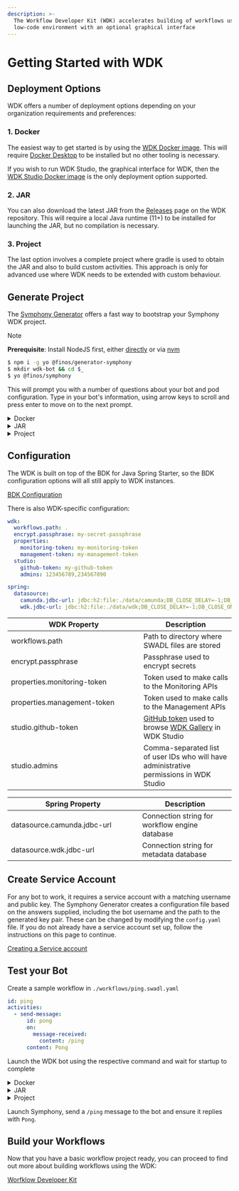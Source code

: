 ```yaml
---
description: >-
  The Workflow Developer Kit (WDK) accelerates building of workflows using a
  low-code environment with an optional graphical interface
---
```


# Getting Started with WDK

## Deployment Options

WDK offers a number of deployment options depending on your organization requirements and preferences:

### 1. Docker <a href="#docker" id="docker"></a>

The easiest way to get started is by using the [WDK Docker image](https://hub.docker.com/r/finos/symphony-wdk/tags). This will require [Docker Desktop](https://www.docker.com/products/docker-desktop/) to be installed but no other tooling is necessary.

If you wish to run WDK Studio, the graphical interface for WDK, then the [WDK Studio Docker image](https://hub.docker.com/r/finos/symphony-wdk-studio/tags) is the only deployment option supported.

### 2. JAR <a href="#jar" id="jar"></a>

You can also download the latest JAR from the [Releases](https://github.com/finos/symphony-wdk/releases) page on the WDK repository. This will require a local Java runtime (11+) to be installed for launching the JAR, but no compilation is necessary.

### 3. Project <a href="#project" id="project"></a>

The last option involves a complete project where gradle is used to obtain the JAR and also to build custom activities. This approach is only for advanced use where WDK needs to be extended with custom behaviour.

## Generate Project

The [Symphony Generator](../../dev-tools/generator.md) offers a fast way to bootstrap your Symphony WDK project.

> [!NOTE]
> **Prerequisite**: Install NodeJS first, either [directly](https://nodejs.org) or via [nvm](https://github.com/nvm-sh/nvm)

```bash
$ npm i -g yo @finos/generator-symphony
$ mkdir wdk-bot && cd $_
$ yo @finos/symphony
```

This will prompt you with a number of questions about your bot and pod configuration. Type in your bot's information, using arrow keys to scroll and press enter to move on to the next prompt.

<details>
  <summary>Docker</summary>
```
 __   __     ___                 _
 \ \ / /__  / __|_  _ _ __  _ __| |_  ___ _ _ _  _
  \ V / _ \ \__ \ || | '  \| '_ \ ' \/ _ \ ' \ || |
   |_|\___/ |___/\_, |_|_|_| .__/_||_\___/_||_\_, |
                 |__/      |_|                |__/


Welcome to Symphony Generator v2.7.1
Application files will be generated in folder: /home/user/code/wdk-bot
______________________________________________________________________________________________________
? Enter your pod host mycompany.symphony.com
? Enter your bot username wdk-bot
? Select your type of application Workflow Application (WDK) Docker

Generating RSA keys...
   create symphony/publickey.pem
   create symphony/privatekey.pem
   create symphony/application.yaml
   create startup.sh

No change to package.json was detected. No package manager install will be executed.

You can now update the service account wdk-bot with the following public key on https://mycompany.symphony.com/admin-console :

-----BEGIN RSA PUBLIC KEY-----
MIICCgKCAgEA7wBwCGQm30vU7krseefqhwRkENQFk6dtL12pmxZ91d+IIBwVioUj
...
LqPq1P4cmTqyKeVphuQ3B2vPpEJoqr1XTykg2B/k67+nat+gEGFZVbkCAwEAAQ==
-----END RSA PUBLIC KEY-----

Your workflow bot has been successfully generated !

</details>

<details>
  <summary>JAR</summary>
1. Use Docker instructions
2. Download latest JAR from WDK GitHub repository's [Releases page](https://github.com/finos/symphony-wdk/releases)

</details>
<details>
  <summary>Project</summary>
```
 __   __     ___                 _
 \ \ / /__  / __|_  _ _ __  _ __| |_  ___ _ _ _  _
  \ V / _ \ \__ \ || | '  \| '_ \ ' \/ _ \ ' \ || |
   |_|\___/ |___/\_, |_|_|_| .__/_||_\___/_||_\_, |
                 |__/      |_|                |__/


Welcome to Symphony Generator v2.7.1
Application files will be generated in folder: /home/user/code/wdk-bot
______________________________________________________________________________________________________
? Enter your pod host mycompany.symphony.com
? Enter your bot username wdk-bot
? Select your type of application Workflow Application (WDK)

Generating RSA keys...
   create rsa/publickey.pem
   create rsa/privatekey.pem
   create gradle/wrapper/gradle-wrapper.jar
   create gradle/wrapper/gradle-wrapper.properties
   create lib/Readme.txt
   create src/main/java/org/acme/workflow/MyActivity.java
   create src/main/java/org/acme/workflow/MyActivityExecutor.java
   create gradlew
   create gradlew.bat
   create README.md
   create workflows/Readme.txt
   create workflows/ping.swadl.yaml
   create build.gradle
   create application.yaml

Running ./gradlew botJar in your project
> Task :botJar

BUILD SUCCESSFUL in 992ms
1 actionable task: 1 executed

You can now update the service account wdk-bot with the following public key:

-----BEGIN RSA PUBLIC KEY-----
MIICCgKCAgEA2bwlI1o0RI4Kl4hEicZlQcaxWOqTCc/K7+YGVYl8x/HA2wrqYuAI
..
SDiOiG6q7NK1h7e3/sMrh4U/sf5SO9CFzYHcQP3M38XPfn8UMn0ovi0CAwEAAQ==
-----END RSA PUBLIC KEY-----

Please submit these details to your pod administrator.
If you are a pod administrator, visit https://mycompany.symphony.com/admin-console

Your workflow bot has been successfully generated !

</details>

## Configuration

The WDK is built on top of the BDK for Java Spring Starter, so the BDK configuration options will all still apply to WDK instances.

[BDK Configuration](https://docs.developers.symphony.com/bots/getting-started/config)

There is also WDK-specific configuration:

```yaml
wdk:
  workflows.path: .
  encrypt.passphrase: my-secret-passphrase
  properties:
    monitoring-token: my-monitoring-token
    management-token: my-management-token
  studio:
    github-token: my-github-token
    admins: 123456789,234567890

spring:
  datasource:    
    camunda.jdbc-url: jdbc:h2:file:./data/camunda;DB_CLOSE_DELAY=-1;DB_CLOSE_ON_EXIT=FALSE
    wdk.jdbc-url: jdbc:h2:file:./data/wdk;DB_CLOSE_DELAY=-1;DB_CLOSE_ON_EXIT=FALSE
```

<table><thead><tr><th width="282">WDK Property</th><th>Description</th></tr></thead><tbody><tr><td>workflows.path</td><td>Path to directory where SWADL files are stored</td></tr><tr><td>encrypt.passphrase</td><td>Passphrase used to encrypt secrets</td></tr><tr><td>properties.monitoring-token</td><td>Token used to make calls to the Monitoring APIs</td></tr><tr><td>properties.management-token</td><td>Token used to make calls to the Management APIs</td></tr><tr><td>studio.github-token</td><td><a href="https://github.com/settings/tokens">GitHub token</a> used to browse <a href="https://github.com/finos/symphony-wdk-gallery">WDK Gallery</a> in WDK Studio</td></tr><tr><td>studio.admins</td><td>Comma-separated list of user IDs who will have administrative permissions in WDK Studio</td></tr></tbody></table>

<table><thead><tr><th width="279">Spring Property</th><th>Description</th></tr></thead><tbody><tr><td>datasource.camunda.jdbc-url</td><td>Connection string for workflow engine database</td></tr><tr><td>datasource.wdk.jdbc-url</td><td>Connection string for metadata database</td></tr></tbody></table>

## Create Service Account

For any bot to work, it requires a service account with a matching username and public key. The Symphony Generator creates a configuration file based on the answers supplied, including the bot username and the path to the generated key pair. These can be changed by modifying the `config.yaml` file. If you do not already have a service account set up, follow the instructions on this page to continue.

[Creating a Service account](https://docs.developers.symphony.com/bots/getting-started/creating-a-bot-user)

## Test your Bot

Create a sample workflow in `./workflows/ping.swadl.yaml`

```yaml
id: ping
activities:
  - send-message:
      id: pong
      on:
        message-received:
          content: /ping
      content: Pong
```

Launch the WDK bot using the respective command and wait for startup to complete

<details>
  <summary>Docker</summary>

```bash
$ ./startup.sh
```

</details>

<details>
  <summary>JAR</summary>

```bash
$ java -jar workflow-bot-app-1.6.3.jar # Update to acquired version
```
</details>

<details>
  <summary>Project</summary>

```bash
$ ./gradlew botJar
$ java -jar workflow-bot-app.jar
```
</details>

Launch Symphony, send a `/ping` message to the bot and ensure it replies with `Pong`.

## Build your Workflows

Now that you have a basic workflow project ready, you can proceed to find out more about building workflows using the WDK:

[Worfklow Developer Kit](./workflow-developer-kit.md)